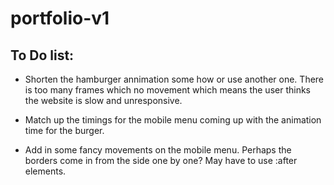 # portfolio-v1

## To Do list:

- Shorten the hamburger annimation some how or use another one. There is too many frames which no movement which means the user thinks the website is slow and unresponsive.

- Match up the timings for the mobile menu coming up with the animation time for the burger.

- Add in some fancy movements on the mobile menu. Perhaps the borders come in from the side one by one? May have to use :after elements.